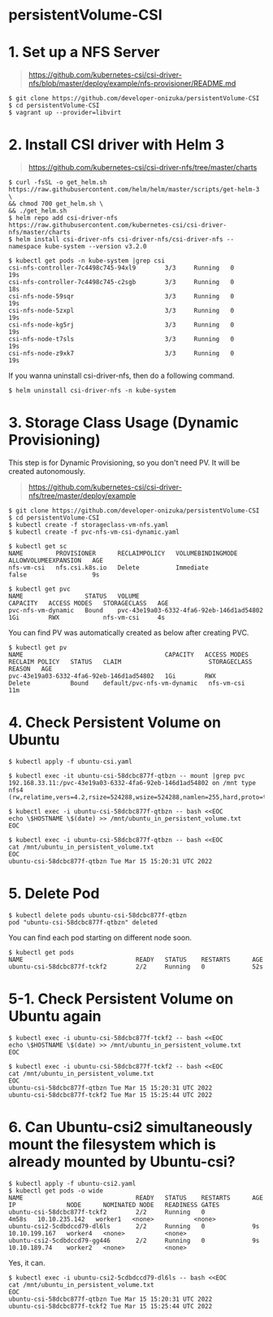 # persistentVolume-CSI

# 1. Set up a NFS Server
> https://github.com/kubernetes-csi/csi-driver-nfs/blob/master/deploy/example/nfs-provisioner/README.md
```
$ git clone https://github.com/developer-onizuka/persistentVolume-CSI
$ cd persistentVolume-CSI
$ vagrant up --provider=libvirt
```

# 2. Install CSI driver with Helm 3
> https://github.com/kubernetes-csi/csi-driver-nfs/tree/master/charts
```
$ curl -fsSL -o get_helm.sh https://raw.githubusercontent.com/helm/helm/master/scripts/get-helm-3 \
&& chmod 700 get_helm.sh \
&& ./get_helm.sh
$ helm repo add csi-driver-nfs https://raw.githubusercontent.com/kubernetes-csi/csi-driver-nfs/master/charts
$ helm install csi-driver-nfs csi-driver-nfs/csi-driver-nfs --namespace kube-system --version v3.2.0
```
```
$ kubectl get pods -n kube-system |grep csi
csi-nfs-controller-7c4498c745-94xl9        3/3     Running   0             19s
csi-nfs-controller-7c4498c745-c2sgb        3/3     Running   0             18s
csi-nfs-node-59sqr                         3/3     Running   0             19s
csi-nfs-node-5zxpl                         3/3     Running   0             19s
csi-nfs-node-kg5rj                         3/3     Running   0             19s
csi-nfs-node-t7sls                         3/3     Running   0             19s
csi-nfs-node-z9xk7                         3/3     Running   0             19s
```

If you wanna uninstall csi-driver-nfs, then do a following command.
```
$ helm uninstall csi-driver-nfs -n kube-system
```

# 3. Storage Class Usage (Dynamic Provisioning)
This step is for Dynamic Provisioning, so you don't need PV. It will be created autonomously.
> https://github.com/kubernetes-csi/csi-driver-nfs/tree/master/deploy/example
```
$ git clone https://github.com/developer-onizuka/persistentVolume-CSI
$ cd persistentVolume-CSI
$ kubectl create -f storageclass-vm-nfs.yaml
$ kubectl create -f pvc-nfs-vm-csi-dynamic.yaml
```
```
$ kubectl get sc
NAME         PROVISIONER      RECLAIMPOLICY   VOLUMEBINDINGMODE   ALLOWVOLUMEEXPANSION   AGE
nfs-vm-csi   nfs.csi.k8s.io   Delete          Immediate           false                  9s

$ kubectl get pvc
NAME                 STATUS   VOLUME                                     CAPACITY   ACCESS MODES   STORAGECLASS   AGE
pvc-nfs-vm-dynamic   Bound    pvc-43e19a03-6332-4fa6-92eb-146d1ad54802   1Gi        RWX            nfs-vm-csi     4s
```

You can find PV was automatically created as below after creating PVC.
```
$ kubectl get pv
NAME                                       CAPACITY   ACCESS MODES   RECLAIM POLICY   STATUS   CLAIM                        STORAGECLASS   REASON   AGE
pvc-43e19a03-6332-4fa6-92eb-146d1ad54802   1Gi        RWX            Delete           Bound    default/pvc-nfs-vm-dynamic   nfs-vm-csi              11m
```


# 4. Check Persistent Volume on Ubuntu
```
$ kubectl apply -f ubuntu-csi.yaml
```
```
$ kubectl exec -it ubuntu-csi-58dcbc877f-qtbzn -- mount |grep pvc
192.168.33.11:/pvc-43e19a03-6332-4fa6-92eb-146d1ad54802 on /mnt type nfs4 (rw,relatime,vers=4.2,rsize=524288,wsize=524288,namlen=255,hard,proto=tcp,timeo=600,retrans=2,sec=sys,clientaddr=192.168.33.104,local_lock=none,addr=192.168.33.11)
```
```
$ kubectl exec -i ubuntu-csi-58dcbc877f-qtbzn -- bash <<EOC
echo \$HOSTNAME \$(date) >> /mnt/ubuntu_in_persistent_volume.txt
EOC

$ kubectl exec -i ubuntu-csi-58dcbc877f-qtbzn -- bash <<EOC
cat /mnt/ubuntu_in_persistent_volume.txt
EOC
ubuntu-csi-58dcbc877f-qtbzn Tue Mar 15 15:20:31 UTC 2022
```

# 5. Delete Pod
```
$ kubectl delete pods ubuntu-csi-58dcbc877f-qtbzn 
pod "ubuntu-csi-58dcbc877f-qtbzn" deleted
```
You can find each pod starting on different node soon.
```
$ kubectl get pods
NAME                               READY   STATUS    RESTARTS      AGE
ubuntu-csi-58dcbc877f-tckf2        2/2     Running   0             52s
```

# 5-1. Check Persistent Volume on Ubuntu again
```
$ kubectl exec -i ubuntu-csi-58dcbc877f-tckf2 -- bash <<EOC
echo \$HOSTNAME \$(date) >> /mnt/ubuntu_in_persistent_volume.txt
EOC

$ kubectl exec -i ubuntu-csi-58dcbc877f-tckf2 -- bash <<EOC
cat /mnt/ubuntu_in_persistent_volume.txt
EOC
ubuntu-csi-58dcbc877f-qtbzn Tue Mar 15 15:20:31 UTC 2022
ubuntu-csi-58dcbc877f-tckf2 Tue Mar 15 15:25:44 UTC 2022
```

# 6. Can Ubuntu-csi2 simultaneously mount the filesystem which is already mounted by Ubuntu-csi?
```
$ kubectl apply -f ubuntu-csi2.yaml
$ kubectl get pods -o wide
NAME                               READY   STATUS    RESTARTS      AGE     IP              NODE      NOMINATED NODE   READINESS GATES
ubuntu-csi-58dcbc877f-tckf2        2/2     Running   0             4m58s   10.10.235.142   worker1   <none>           <none>
ubuntu-csi2-5cdbdccd79-dl6ls       2/2     Running   0             9s      10.10.199.167   worker4   <none>           <none>
ubuntu-csi2-5cdbdccd79-gg446       2/2     Running   0             9s      10.10.189.74    worker2   <none>           <none>
```

Yes, it can.
```
$ kubectl exec -i ubuntu-csi2-5cdbdccd79-dl6ls -- bash <<EOC
cat /mnt/ubuntu_in_persistent_volume.txt
EOC
ubuntu-csi-58dcbc877f-qtbzn Tue Mar 15 15:20:31 UTC 2022
ubuntu-csi-58dcbc877f-tckf2 Tue Mar 15 15:25:44 UTC 2022
```
